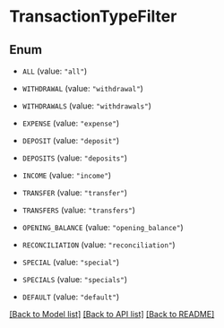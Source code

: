 # TransactionTypeFilter

## Enum


* `ALL` (value: `"all"`)

* `WITHDRAWAL` (value: `"withdrawal"`)

* `WITHDRAWALS` (value: `"withdrawals"`)

* `EXPENSE` (value: `"expense"`)

* `DEPOSIT` (value: `"deposit"`)

* `DEPOSITS` (value: `"deposits"`)

* `INCOME` (value: `"income"`)

* `TRANSFER` (value: `"transfer"`)

* `TRANSFERS` (value: `"transfers"`)

* `OPENING_BALANCE` (value: `"opening_balance"`)

* `RECONCILIATION` (value: `"reconciliation"`)

* `SPECIAL` (value: `"special"`)

* `SPECIALS` (value: `"specials"`)

* `DEFAULT` (value: `"default"`)


[[Back to Model list]](../README.md#documentation-for-models) [[Back to API list]](../README.md#documentation-for-api-endpoints) [[Back to README]](../README.md)


